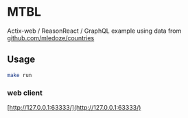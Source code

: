 # MTBL

Actix-web / ReasonReact / GraphQL example using data from [github.com/mledoze/countries](https://github.com/mledoze/countries)

## Usage

```bash
make run
```

### web client

[http://127.0.0.1:63333/](http://127.0.0.1:63333/)
